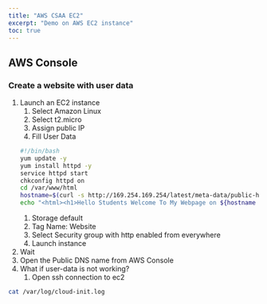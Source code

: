 ```yaml
---
title: "AWS CSAA EC2"
excerpt: "Demo on AWS EC2 instance"
toc: true
---
```


## AWS Console

### Create a website with user data
1. Launch an EC2 instance
    1. Select Amazon Linux
    1. Select t2.micro
    1. Assign public IP
    1. Fill User Data
    ```bash
    #!/bin/bash
    yum update -y
    yum install httpd -y
    service httpd start
    chkconfig httpd on
    cd /var/www/html
    hostname=$(curl -s http://169.254.169.254/latest/meta-data/public-hostname)
    echo "<html><h1>Hello Students Welcome To My Webpage on ${hostname }</h1></html>" > index.html
    ```
    1. Storage default
    1. Tag Name: Website
    1. Select Security group with http enabled from everywhere
    1. Launch instance
1. Wait
1. Open the Public DNS name from AWS Console
1. What if user-data is not working?
    1. Open ssh connection to ec2
```bash
cat /var/log/cloud-init.log
```
